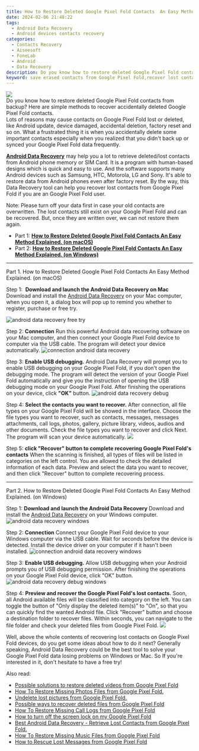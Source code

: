 ```yaml
---
title: How to Restore Deleted Google Pixel Fold Contacts  An Easy Method Explained.
date: 2024-02-06 21:48:22
tags: 
  - Android Data Recovery
  - Android devices contacts recovery
categories: 
  - Contacts Recovery
  - Aiseesoft
  - FoneLab
  - Android
  - Data Recovery
description: Do you know how to restore deleted Google Pixel Fold contacts from backup? Here are simple methods to recover accidentally deleted Google Pixel Fold contacts.
keyword: save erased contacts from Google Pixel Fold,recover lost contacts from Google Pixel Fold,regain missing contacts,Google Pixel Fold contacts recovery,retrieve wiped phone number Google Pixel Fold,undelete contacts from Google Pixel Fold,does the Google Pixel Fold have a backup for deleted contacts,restore contacts when deleted in Google Pixel Fold,Google Pixel Fold contacts deleted itself,how can i find my deleted contacts Google Pixel Fold,lost all contacts in Google Pixel Fold again,how to restore your files from Google Pixel Fold
---
```


<img src="https://img0mobiles.techidaily.com/images/best-assets/devices/google/google-pixel-fold/3.jpg" class="atpl-imgstyle"  />

<div class="atpl-content atpl-for-fonelab-android recover-contacts">

<div class="atpl-post-description-part-1">
Do you know how to restore deleted Google Pixel Fold contacts from backup? Here are simple methods to recover accidentally deleted Google Pixel Fold contacts.
</div>




<div class="atpl-post-description-part-2">
<div class="tpl-content-sub-paragraph-question">
  Lots of reasons may cause contacts on Google Pixel Fold lost or deleted, like Android update, device damaged, accidental deletion, factory reset and so on. What a frustrated thing it is when you accidentally delete some important contacts especially when you realized that you didn't back up or synced your Google Pixel Fold data frequently.
</div>

</div>

<div class="atpl-post-description-part-3">
<div class="tpl-content-sub-paragraph-content">
  <p>
    <a href="https://tools.techidaily.com/aiseesoft-android-data-recovery/" target="_blank" rel="noopener"><strong>Android Data Recovery</strong></a> may help you a lot to retrieve deleted/lost contacts from Android phone memory or SIM Card. It is a program with human-based designs which is quick and easy to use. And the software supports many Android devices such as Samsung, HTC, Motorola, LG and Sony. It's able to restore data from Android phones even after factory reset. By the way, this Data Recovery tool can help you recover lost contacts from Google Pixel Fold if you are an Google Pixel Fold user.
  </p>
</div>
<div class="tpl-content-sub-paragraph-content">
  <p>
    Note: Please turn off your data first in case your old contacts are overwritten. The lost contacts still exist on your Google Pixel Fold and can be recovered. But, once they are written over, we can not restore them again.
  </p>
</div>
</div>


<ul>
  <li>Part 1: <strong><a href="#p1"> How to Restore Deleted Google Pixel Fold Contacts  An Easy Method Explained.  (on macOS)</a></strong></li>
  <li>Part 2: <strong><a href="#p2"> How to Restore Deleted Google Pixel Fold Contacts  An Easy Method Explained.  (on Windows)</a></strong></li>
</ul>




<!-- Part 1 -->
<a id="p1" name="p1" ></a><hr>

<div>
  <span class="atpl-step-part-style">Part 1. How to Restore Deleted Google Pixel Fold Contacts  An Easy Method Explained. (on macOS)</span>
</div>  

<span class="atpl-stepstyle-a"><span>Step 1: </span></span> <strong>Download and launch the Android Data Recovery on Mac</strong>
Download and install the <a href="https://tools.techidaily.com/aiseesoft-android-data-recovery/" target="_blank" rel="noopener">Android Data Recovery</a> on your Mac computer, when you open it, a dialog box will pop up to remind you whether to register, purchase or free try.

<img src="https://tools.techidaily.com/images/apps/aiseesoft/android-data-recovery/mac-free-try.png" class="atpl-imgstyle" alt="android data recovery free try" />

<span class="atpl-stepstyle-a"><span>Step 2: </span></span> <strong>Connection</strong>
Run this powerful Android data recovering software on your Mac computer, and then connect your Google Pixel Fold device to computer via the USB cable. The program will detect your device automatically.
<img src="https://tools.techidaily.com/images/apps/aiseesoft/android-data-recovery/mac-connection-interface.jpg" class="atpl-imgstyle" alt="connection android data recovery" />

<span class="atpl-stepstyle-a"><span>Step 3: </span></span> <strong>Enable USB debugging.</strong>
Android Data Recovery will prompt you to enable USB debugging on your Google Pixel Fold, if you don't open the debugging mode. The program will detect the version of your Google Pixel Fold automatically and give you the instruction of opening the USB debugging mode on your Google Pixel Fold. After finishing the operations on your device, click <strong>"OK"</strong> button.
<img src="https://tools.techidaily.com/images/apps/aiseesoft/android-data-recovery/mac-android-usb-debug.jpg"  class="atpl-imgstyle" alt="android data recovery debug" />

<span class="atpl-stepstyle-a"><span>Step 4: </span></span> <strong>Select the contacts you want to recover.</strong>
After connection, all file types on your Google Pixel Fold will be showed in the interface. Choose the file types you want to recover, such as contacts, messages, messages attachments, call logs, photos, gallery, picture library, videos, audios and other documents. Check the file types you want to recover and click Next. The program will scan your device automatically.
<img src="https://tools.techidaily.com/images/apps/aiseesoft/android-data-recovery/mac-choose-type-contacts.jpg" class="atpl-imgstyle"  />

<span class="atpl-stepstyle-a"><span>Step 5: </span></span> <strong>click "Recover" button to  complete recovering Google Pixel Fold's contacts</strong>
When the scanning is finished, all types of files will be listed in categories on the left control. You are allowed to check the detailed information of each data. Preview and select the data you want to recover, and then click "Recover" button to complete recovering process.


<a id="p2" name="p2"></a><hr>

<!-- Part 2 -->
<div>
  <span class="atpl-step-part-style">Part 2. How to Restore Deleted Google Pixel Fold Contacts  An Easy Method Explained. (on Windows)</span>
</div>

<span class="atpl-stepstyle-a"><span>Step 1: </span></span> <strong>Download and launch the Android Data Recovery</strong>
Download and install the <a href="https://tools.techidaily.com/aiseesoft-android-data-recovery/" target="_blank" rel="noopener">Android Data Recovery</a> on your Windows computer.
<img src="https://tools.techidaily.com/images/apps/aiseesoft/android-data-recovery/win-start-interface.png"  class="atpl-imgstyle" alt="android data recovery windows" />

<span class="atpl-stepstyle-a"><span>Step 2: </span></span> <strong>Connection</strong>
Connect your Google Pixel Fold device to your Windows computer via the USB cable. Wait for seconds before the device is detected. Install the device driver on your computer if it hasn't been installed.
<img src="https://tools.techidaily.com/images/apps/aiseesoft/android-data-recovery/win-connection-interface.png" class="atpl-imgstyle" alt="connection android data recovery windows" />

<span class="atpl-stepstyle-a"><span>Step 3: </span></span> <strong>Enable USB debugging.</strong>
Allow USB debugging when your Android prompts you of USB debugging permission. After finishing the operations on your Google Pixel Fold device, click "OK" button.
<img src="https://tools.techidaily.com/images/apps/aiseesoft/android-data-recovery/win-android-usb-debug.png" class="atpl-imgstyle" alt="android data recovery debug windows" />

<span class="atpl-stepstyle-a"><span>Step 4: </span></span> <strong>Preview and recover the Google Pixel Fold's lost contacts.</strong>
Soon, all Android available files will be classified into category on the left. You can toggle the button of "Only display the deleted item(s)" to "On", so that you can quickly find the wanted Android file. Click "Recover" button and choose a destination folder to recover files. Within seconds, you can navigate to the file folder and check your deleted files from Google Pixel Fold.
<img src="https://tools.techidaily.com/images/apps/aiseesoft/android-data-recovery/win-recover-contacts.jpg" class="atpl-imgstyle"  />

<div class="atpl-post-description-part-4">
<div class="tpl-content-sub-paragraph-normal">
    <p>
        Well, above the whole contents of recovering lost contacts on Google Pixel Fold devices, do you get some ideas about how to do it next? Generally speaking, Android Data Recovery could be the best tool to solve your Google Pixel Fold data losing problems on Windows or Mac. So If you're interested in it, don't hesitate to have a free try!
    </p>
</div>
</div>

<ins class="adsbygoogle"
     style="display:block"
     data-ad-client="ca-pub-7571918770474297"
     data-ad-slot="8358498916"
     data-ad-format="auto"
     data-full-width-responsive="true"></ins>

<span class="atpl-alsoreadstyle">Also read:</span>
<div><ul>
<li><a href="/possible-solutions-to-restore-deleted-videos-from-google-pixel-fold-by-fonelab-android-recover-video/" target="_blank" rel="noopener"><u>Possible solutions to restore deleted videos from Google Pixel Fold</u></a></li>
<li><a href="/how-to-restore-missing-photos-files-from-google-pixel-fold-by-fonelab-android-recover-photos/" target="_blank" rel="noopener"><u>How To  Restore Missing Photos Files from Google Pixel Fold.</u></a></li>
<li><a href="/undelete-lost-pictures-from-google-pixel-fold-by-fonelab-android-recover-pictures/" target="_blank" rel="noopener"><u>Undelete lost pictures from Google Pixel Fold.</u></a></li>
<li><a href="/possible-ways-to-recover-deleted-files-from-google-pixel-fold-by-fonelab-android-recover-data/" target="_blank" rel="noopener"><u>Possible ways to recover deleted files from Google Pixel Fold</u></a></li>
<li><a href="/how-to-restore-missing-call-logs-from-google-pixel-fold-by-fonelab-android-recover-call-logs/" target="_blank" rel="noopener"><u>How To  Restore Missing Call Logs from Google Pixel Fold</u></a></li>
<li><a href="/how-to-turn-off-the-screen-lock-on-my-google-pixel-fold-by-drfone-android-unlock-android-unlock/" target="_blank" rel="noopener"><u>How to turn off the screen lock on my Google Pixel Fold</u></a></li>
<li><a href="/best-android-data-recovery-retrieve-lost-contacts-from-google-pixel-fold-by-fonelab-android-recover-contacts/" target="_blank" rel="noopener"><u>Best Android Data Recovery - Retrieve Lost Contacts from Google Pixel Fold.</u></a></li>
<li><a href="/how-to-restore-missing-music-files-from-google-pixel-fold-by-fonelab-android-recover-music/" target="_blank" rel="noopener"><u>How To  Restore Missing Music Files from Google Pixel Fold</u></a></li>
<li><a href="/how-to-rescue-lost-messages-from-google-pixel-fold-by-fonelab-android-recover-messages/" target="_blank" rel="noopener"><u>How to Rescue Lost Messages from Google Pixel Fold</u></a></li>
</ul></div>

</div>
